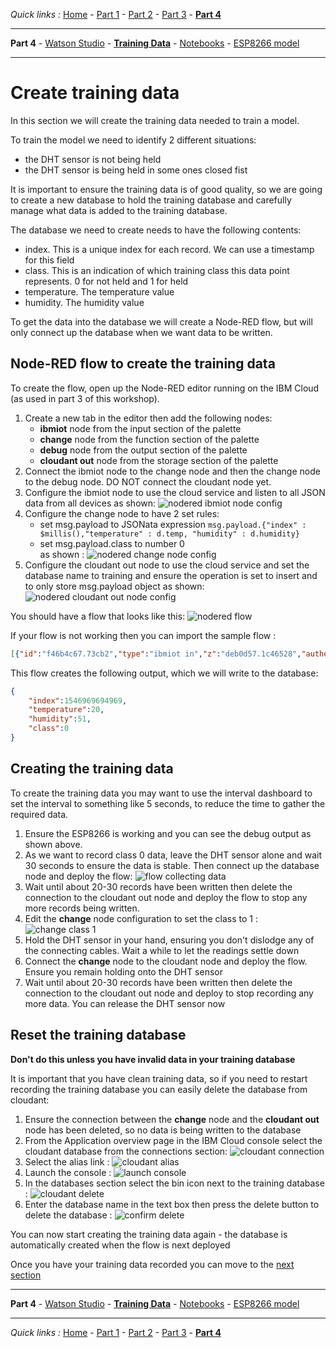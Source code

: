 *Quick links :*
[Home](/README.md) - [Part 1](../part1/README.md) - [Part 2](../part2/README.md) - [Part 3](../part3/README.md) - [**Part 4**](../part4/README.md)
***
**Part 4** - [Watson Studio](STUDIO.md) - [**Training Data**](TRAINING.md) - [Notebooks](JUPYTER.md) - [ESP8266 model](MODEL.md)
***

# Create training data

In this section we will create the training data needed to train a model.

To train the model we need to identify 2 different situations:

- the DHT sensor is not being held
- the DHT sensor is being held in some ones closed fist

It is important to ensure the training data is of good quality, so we are going to create a new database to hold the training database and carefully manage what data is added to the training database.

The database we need to create needs to have the following contents:

- index.  This is a unique index for each record.  We can use a timestamp for this field
- class.  This is an indication of which training class this data point represents.  0 for not held and 1 for held
- temperature.  The temperature value
- humidity.  The humidity value

To get the data into the database we will create a Node-RED flow, but will only connect up the database when we want data to be written.

## Node-RED flow to create the training data

To create the flow, open up the Node-RED editor running on the IBM Cloud (as used in part 3 of this workshop).

1. Create a new tab in the editor then add the following nodes:
   - **ibmiot** node from the input section of the palette
   - **change** node from the function section of the palette
   - **debug** node from the output section of the palette
   - **cloudant out** node from the storage section of the palette
2. Connect the ibmiot node to the change node and then the change node to the debug node.  DO NOT connect the cloudant node yet.
3. Configure the ibmiot node to use the cloud service and listen to all JSON data from all devices as shown: ![nodered ibmiot node config](screenshots/nr-ibmiot-config.png)
4. Configure the change node to have 2 set rules:
   - set msg.payload to JSONata expression ```msg.payload.{"index" : $millis(),"temperature" : d.temp, "humidity" : d.humidity}```
   - set msg.payload.class to number 0  
   as shown : ![nodered change node config](screenshots/nr-change-config.png)
5. Configure the cloudant out node to use the cloud service and set the database name to training and ensure the operation is set to insert and to only store msg.payload object as shown: ![nodered cloudant out node config](screenshots/nr-cloudant-config.png)

You should have a flow that looks like this: ![nodered flow](screenshots/nr-flow.png)

If your flow is not working then you can import the sample flow : 
```JSON
[{"id":"f46b4c67.73cb2","type":"ibmiot in","z":"deb0d57.1c46528","authentication":"boundService","apiKey":"","inputType":"evt","logicalInterface":"","ruleId":"","deviceId":"","applicationId":"","deviceType":"+","eventType":"+","commandType":"","format":"json","name":"IBM IoT","service":"registered","allDevices":true,"allApplications":"","allDeviceTypes":true,"allLogicalInterfaces":"","allEvents":true,"allCommands":"","allFormats":"","qos":0,"x":130,"y":100,"wires":[["e09fb3f3.79f538"]]},{"id":"e09fb3f3.79f538","type":"change","z":"deb0d57.1c46528","name":"","rules":[{"t":"set","p":"payload","pt":"msg","to":"msg.payload.{\"index\" : $millis(), \"temperature\" : d.temp, \"humidity\" : d.humidity} ","tot":"jsonata"},{"t":"set","p":"payload.class","pt":"msg","to":"0","tot":"num"}],"action":"","property":"","from":"","to":"","reg":false,"x":280,"y":100,"wires":[["84be0f97.8f672"]]},{"id":"84be0f97.8f672","type":"debug","z":"deb0d57.1c46528","name":"","active":true,"tosidebar":true,"console":false,"tostatus":false,"complete":"false","x":450,"y":140,"wires":[]},{"id":"5a8d3b21.87bb3c","type":"cloudant out","z":"deb0d57.1c46528","name":"","cloudant":"","database":"training","service":"bi-ESP8266WorkshopCourse-cloudantNoSQLDB","payonly":false,"operation":"insert","x":460,"y":100,"wires":[]}]
```

This flow creates the following output, which we will write to the database:

```JSON
{
    "index":1546969694969,
    "temperature":20,
    "humidity":51,
    "class":0
}
```

## Creating the training data

To create the training data you may want to use the interval dashboard to set the interval to something like 5 seconds, to reduce the time to gather the required data.

1. Ensure the ESP8266 is working and you can see the debug output as shown above.
2. As we want to record class 0 data, leave the DHT sensor alone and wait 30 seconds to ensure the data is stable.  Then connect up the database node and deploy the flow: ![flow collecting data](screenshots/nr-flow-collecting.png)
3. Wait until about 20-30 records have been written then delete the connection to the cloudant out node and deploy the flow to stop any more records being written.
4. Edit the **change** node configuration to set the class to 1 : ![change class 1](screenshots/nr-change-class-1.png)
5. Hold the DHT sensor in your hand, ensuring you don't dislodge any of the connecting cables.  Wait a while to let the readings settle down
6. Connect the **change** node to the cloudant node and deploy the flow.  Ensure you remain holding onto the DHT sensor
7. Wait until about 20-30 records have been written then delete the connection to the cloudant out node and deploy to stop recording any more data.  You can release the DHT sensor now

## Reset the training database

**Don't do this unless you have invalid data in your training database**

It is important that you have clean training data, so if you need to restart recording the training database you can easily delete the database from cloudant:

1. Ensure the connection between the **change** node and the **cloudant out** node has been deleted, so no data is being written to the database
2. From the Application overview page in the IBM Cloud console select the cloudant database from the connections section: ![cloudant connection](screenshots/connections-cloudant.png)
3. Select the alias link : ![cloudant alias](screenshots/cloudant-alias.png)
4. Launch the console : ![launch console](screenshots/cloudant-launch.png)
5. In the databases section select the bin icon next to the training database : ![cloudant delete](screenshots/cloudant-delete.png)
6. Enter the database name in the text box then press the delete button to delete the database : ![confirm delete](screenshots/cloudant-confirm-delete.png)

You can now start creating the training data again - the database is automatically created when the flow is next deployed

Once you have your training data recorded you can move to the [next section](JUPYTER.md)
***
**Part 4** - [Watson Studio](STUDIO.md) - [**Training Data**](TRAINING.md) - [Notebooks](JUPYTER.md) - [ESP8266 model](MODEL.md)
***
*Quick links :*
[Home](/README.md) - [Part 1](../part1/README.md) - [Part 2](../part2/README.md) - [Part 3](../part3/README.md) - [**Part 4**](../part4/README.md)